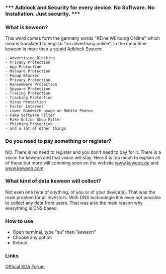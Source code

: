 ### *** Adblock and Security for every device. No Software. No Installation. Just security. ***

### What is keweon?

This word comes form the germany words "KEine WErbung ONline" which means translated to english "no advertising online".
In the meantime keweon is more than a stupid Adblock System:

    - Advertising Blocking
    - Privacy Protection
    - App Protection
    - Malware Protection
    - Popup Blocker
    - Privacy Protection
    - Ransomware Protection
    - Spyware Protection
    - Tracing Protection
    - Tracking Protection
    - Virus Protection
    - Faster Internet
    - Lower Bandwith usage on Mobile Phones
    - Fake Software Filter
    - Fake Online Shop Filter
    - Phishing Protection
    - and a lot of other things

### Do you need to pay something or register?

NO. There is no need to register and you don't need to pay for it. There is a vision for keweon and that vision will stay. Here it is too much to explain all of these but more will comming soon on the website www.keweon.de and www.keweon.com.

### What kind of data keweon will collect?

Not even one byte of anything, of you or of your device(s). That was the main problem for all investors. With DNS technologie it is even not possible to collect any data from users. That was also the main reason why everything is DNS based.

### How to use

* Open terminal, type "su" then "keweon"
* Choose any option
* Reboot

### Links
[Official XDA Forum](https://forum.xda-developers.com/android/software-hacking/keweon-privacy-online-security-t3681139/ "keweon Privacy Security - thanks to all keweonDNS Users")
